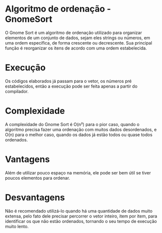 # Algoritmo de ordenação - GnomeSort

O Gnome Sort é um algoritmo de ordenação utilizado para organizar elementos de um conjunto de dados, sejam eles strings ou números, em uma ordem específica, de forma crescente ou decrescente. Sua principal função é reorganizar os itens de acordo com uma ordem estabelecida.    

##

# Execução

Os códigos elaborados já passam para o vetor, os números pré estabelecidos, então a execução pode ser feita apenas a partir do compilador.    

# Complexidade

A complexidade do Gnome Sort é O(n²) para o pior caso, quando o algoritmo precisa fazer uma ordenação com muitos dados desordenados, e O(n) para o melhor caso, quando os dados já estão todos ou quase todos ordenados.

# Vantagens

Além de utilizar pouco espaço na memória, ele pode ser bem útil se tiver poucos elementos para ordenar.   

# Desvantagens

Não é recomendado utilizá-lo quando há uma quantidade de dados muito extensa, pelo fato dele precisar percorrer o vetor inteiro, item por item, para identificar os que não estão ordenados, tornando o seu tempo de execução muito lento.  
##
